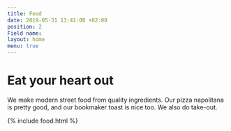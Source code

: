 ```yaml
---
title: Food
date: 2019-05-31 13:41:00 +02:00
position: 2
Field name:
layout: home
menu: true
---
```


# Eat your heart out

We make modern street food from quality ingredients. Our pizza napolitana is pretty good, and our bookmaker toast is nice too. We also do take-out.

{% include food.html %}
